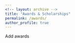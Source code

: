 ```yaml
---
<!-- layout: archive -->
title: "Awards & Scholarships"
permalink: /awards/
author_profile: true
---
```

Add awards
